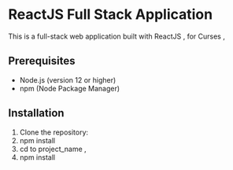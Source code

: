 # ReactJS Full Stack Application

This is a full-stack web application built with ReactJS , for Curses ,

## Prerequisites

- Node.js (version 12 or higher)
- npm (Node Package Manager)

## Installation

1. Clone the repository:
2. npm install
3. cd to project_name ,
4. npm install
